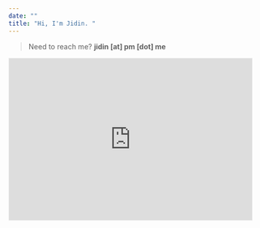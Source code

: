 ```yaml
---
date: ""
title: "Hi, I'm Jidin. "
---
```

>  Need to reach me? **jidin [at] pm [dot] me**

<iframe src="https://petridish.substack.com/embed" width="480" height="320" style="border:1px solid #EEE; background:white;" frameborder="0" scrolling="no"></iframe>

